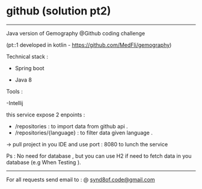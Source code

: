 # github (solution pt2)

************************************************

Java version of Gemography @Github coding challenge 

(pt::1 developed in kotlin - https://github.com/MedFli/gemography)

Technical stack : 

- Spring boot 

- Java 8 

Tools : 

-Intellij 

this service expose 2 enpoints :

- /repositories : to import data from github api .
- /repositories/{language} : to filter data given language .



-> pull project in you IDE and use port : 8080 to lunch the service


Ps : No need for database , but you can use H2 if need to fetch data in you database (e.g When Testing ).


*************************************************

For all requests send email to : @ synd8of.code@gmail.com
